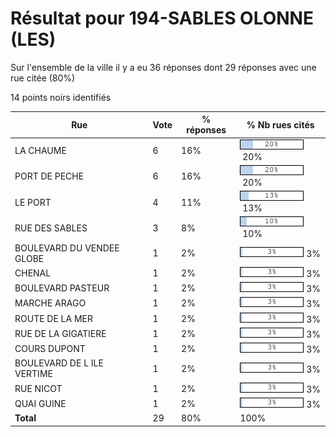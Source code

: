# Résultat pour 194-SABLES OLONNE (LES)

Sur l'ensemble de la ville il y a eu 36 réponses dont 29 réponses avec une rue citée (80%)

14 points noirs identifiés

| Rue | Vote | % réponses | % Nb rues cités|
|-----|------|------------|----------------|
| LA CHAUME | 6 | 16% | <img src="../../img/bar_20.gif" />&nbsp;20%|
| PORT DE PECHE | 6 | 16% | <img src="../../img/bar_20.gif" />&nbsp;20%|
| LE PORT | 4 | 11% | <img src="../../img/bar_13.gif" />&nbsp;13%|
| RUE DES SABLES | 3 | 8% | <img src="../../img/bar_10.gif" />&nbsp;10%|
| BOULEVARD DU VENDEE GLOBE | 1 | 2% | <img src="../../img/bar_3.gif" />&nbsp;3%|
| CHENAL | 1 | 2% | <img src="../../img/bar_3.gif" />&nbsp;3%|
| BOULEVARD PASTEUR | 1 | 2% | <img src="../../img/bar_3.gif" />&nbsp;3%|
| MARCHE ARAGO | 1 | 2% | <img src="../../img/bar_3.gif" />&nbsp;3%|
| ROUTE DE LA MER | 1 | 2% | <img src="../../img/bar_3.gif" />&nbsp;3%|
| RUE DE LA GIGATIERE | 1 | 2% | <img src="../../img/bar_3.gif" />&nbsp;3%|
| COURS DUPONT | 1 | 2% | <img src="../../img/bar_3.gif" />&nbsp;3%|
| BOULEVARD DE L ILE VERTIME | 1 | 2% | <img src="../../img/bar_3.gif" />&nbsp;3%|
| RUE NICOT | 1 | 2% | <img src="../../img/bar_3.gif" />&nbsp;3%|
| QUAI GUINE | 1 | 2% | <img src="../../img/bar_3.gif" />&nbsp;3%|
| **Total** | 29 | 80% | 100%|

